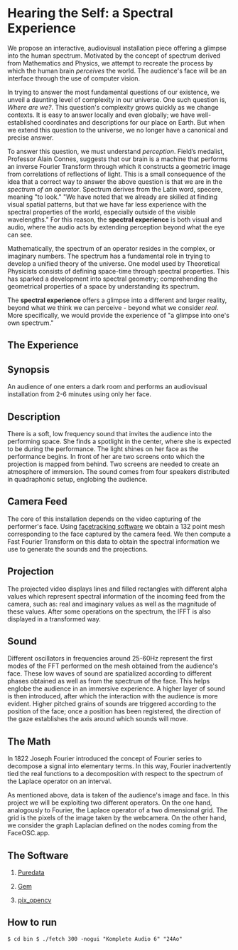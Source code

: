 # Hearing the Self: a Spectral Experience

We propose an interactive, audiovisual installation piece offering a glimpse into the human spectrum. Motivated by the concept of spectrum derived from Mathematics and Physics, we attempt to recreate the process by which the human brain *perceives* the world. The audience's face will be an interface through the use of computer vision.

In trying to answer the most fundamental questions of our existence, we unveil a daunting level of complexity in our universe. One such question is, *Where are we?*. This question's complexity grows quickly as we change contexts. It is easy to answer locally and even globally; we have well-established coordinates and descriptions for our place on Earth. But when we extend this question to the universe, we no longer have a canonical and precise answer. 

To answer this question, we must understand *perception*. Field’s medalist, Professor Alain Connes, suggests that our brain is a machine that performs an inverse Fourier Transform through which it constructs a geometric image from correlations of reflections of light. This is a small consequence of the idea that a correct way to answer the above question is that we are in the *spectrum of an operator*. Spectrum derives from the Latin word, specere, meaning "to look." "We have noted that we already are skilled at finding visual spatial patterns, but that we have far less experience with the spectral properties of the world, especially outside of the visible wavelengths." For this reason, the **spectral experience** is both visual and audio, where the audio acts by extending perception beyond what the eye can see.

Mathematically, the spectrum of an operator resides in the complex, or imaginary numbers. The spectrum has a fundamental role in trying to develop a unified theory of the universe. One model used by Theoretical Physicists consists of defining space-time through spectral properties. This has sparked a development into spectral geometry; comprehending the geometrical properties of a space by understanding its spectrum.

The **spectral experience** offers a glimpse into a different and larger reality, beyond what we think we can perceive - beyond what we consider *real*. More specifically, we would provide the experience of "a glimpse into one's own spectrum."

## The Experience

## Synopsis

An audience of one enters a dark room and performs an audiovisual installation from 2-6 minutes using only her face.

## Description
There is a soft, low frequency sound that invites the audience into the performing space. She finds a spotlight in the center, where she is expected to be during the performance. The light shines on her face as the performance begins. In front of her are two screens onto which the projection is mapped from behind. Two screens are needed to create an atmosphere of immersion. The sound comes from four speakers distributed in quadraphonic setup, englobing the audience. 

## Camera Feed
The core of this installation  depends on the video capturing of the performer's face. Using [facetracking software](https://github.com/kylemcdonald/FaceTracker) we obtain a 132 point mesh corresponding to the face captured by the camera feed. We then compute a Fast Fourier Transform on this data to obtain the spectral information we use to generate the sounds and the projections.

## Projection
The projected video displays lines and filled rectangles with different alpha values which represent spectral information of the incoming feed from the camera, such as: real and imaginary values as well as the magnitude of these values. After some operations on the spectrum, the IFFT is also displayed in a transformed way.

## Sound
Different oscillators in frequencies around 25-60Hz represent the first modes of the FFT performed on the mesh obtained from the audience's face. These low waves of sound are spatialized according to different phases obtained as well as from the spectrum of the face. This helps englobe the audience in an immersive experience. A higher layer of sound is then introduced, after which the interaction with the audience is more evident. Higher pitched grains of sounds are triggered according to the position of the face; once a position has been registered, the direction of the gaze establishes the axis around which sounds will move.

## The Math

In 1822 Joseph Fourier introduced the concept of Fourier series to decompose a signal into elementary terms. In this way, Fourier inadvertently tied the real functions to a decomposition with respect to the spectrum of the Laplace operator on an interval.

As mentioned above, data is taken of the audience's image and face. In this project we will be exploiting two different operators. On the one hand, analogously to Fourier, the Laplace operator of a two dimensional grid. The grid is the pixels of the image taken by the webcamera. On the other hand, we consider the graph Laplacian defined on the nodes coming from the FaceOSC.app.

## The Software

1. [Puredata](http://msp.ucsd.edu)

2. [Gem](https://github.com/umlaeute/Gem)

3. [pix_opencv](https://github.com/avilleret/pix_opencv)

## How to run

`
$ cd bin
$ ./fetch 300 -nogui "Komplete Audio 6" "24Ao"
`
